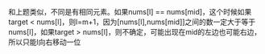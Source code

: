 和上题类似，不同是有相同元素。如果nums[l] == nums[mid]，这个时候如果target < nums[l]，则l=m+1，因为[nums[l],nums[mid]]之间的数一定大于等于nums[l]，如果target > nums[l]，则不确定，可能出现在mid的左边也可能右边，所以只能l向右移动一位